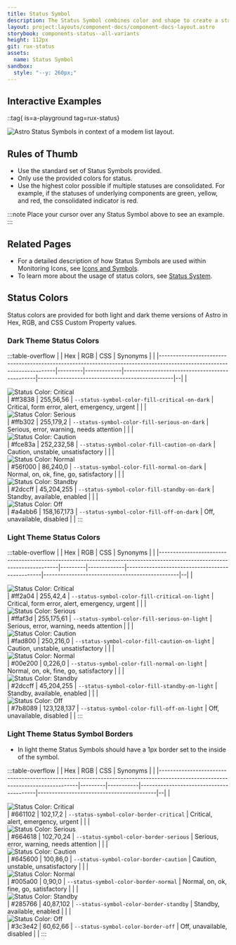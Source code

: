```yaml
---
title: Status Symbol
description: The Status Symbol combines color and shape to create a standard and consistent way to indicate the status of a device or feature. When shown in Light theme, the Status Symbols include an additional inner border.
layout: project:layouts/component-docs/component-docs-layout.astro
storybook: components-status--all-variants
height: 112px
git: rux-status
assets:
  name: Status Symbol
sandbox:
  style: "--y: 260px;"
---
```

## Interactive Examples

::tag{ is=a-playground tag=rux-status}

![Astro Status Symbols in context of a modem list layout.](/img/components/status-symbol/icons-symbols-modems.webp "Astro Status Symbols in context of a modem list layout.")

## Rules of Thumb

- Use the standard set of Status Symbols provided.
- Only use the provided colors for status.
- Use the highest color possible if multiple statuses are consolidated. For example, if the statuses of underlying components are green, yellow, and red, the consolidated indicator is red.

:::note
Place your cursor over any Status Symbol above to see an example.
:::

## Related Pages

- For a detailed description of how Status Symbols are used within Monitoring Icons, see [Icons and Symbols](/components/icons-and-symbols).
- To learn more about the usage of status colors, see [Status System](/patterns/status-system).

## Status Colors

Status colors are provided for both light and dark theme versions of Astro in Hex, RGB, and CSS Custom Property values.

### Dark Theme Status Colors

:::table-overflow
|                                                                                                                       | Hex     | RGB         | CSS                                           | Synonyms                                       |  |
|-----------------------------------------------------------------------------------------------------------------------|---------|-------------|-----------------------------------------------|------------------------------------------------|--|
| <div class="status-color">![Status Color: Critical ](/img/components/status-symbol/swatches/critical__dark.svg)</div> | #ff3838 | 255,56,56   | `--status-symbol-color-fill-critical-on-dark` | Critical, form error, alert, emergency, urgent |  |
| <div class="status-color">![Status Color: Serious ](/img/components/status-symbol/swatches/serious__dark.svg)</div>   | #ffb302 | 255,179,2   | `--status-symbol-color-fill-serious-on-dark`  | Serious, error, warning, needs attention       |  |
| <div class="status-color">![Status Color: Caution ](/img/components/status-symbol/swatches/caution__dark.svg)</div>   | #fce83a | 252,232,58  | `--status-symbol-color-fill-caution-on-dark`  | Caution, unstable, unsatisfactory              |  |
| <div class="status-color">![Status Color: Normal ](/img/components/status-symbol/swatches/normal__dark.svg)</div>     | #56f000 | 86,240,0    | `--status-symbol-color-fill-normal-on-dark`   | Normal, on, ok, fine, go, satisfactory         |  |
| <div class="status-color">![Status Color: Standby ](/img/components/status-symbol/swatches/standby__dark.svg)</div>   | #2dccff | 45,204,255  | `--status-symbol-color-fill-standby-on-dark`  | Standby, available, enabled                    |  |
| <div class="status-color">![Status Color: Off ](/img/components/status-symbol/swatches/off__dark.svg)</div>           | #a4abb6 | 158,167,173 | `--status-symbol-color-fill-off-on-dark`      | Off, unavailable, disabled                     |  |
:::

### Light Theme Status Colors

:::table-overflow
|                                                                                                                        | Hex     | RGB         | CSS                                            | Synonyms                                       |  |
|------------------------------------------------------------------------------------------------------------------------|---------|-------------|------------------------------------------------|------------------------------------------------|--|
| <div class="status-color">![Status Color: Critical ](/img/components/status-symbol/swatches/critical__light.svg)</div> | #ff2a04 | 255,42,4    | `--status-symbol-color-fill-critical-on-light` | Critical, form error, alert, emergency, urgent |  |
| <div class="status-color">![Status Color: Serious ](/img/components/status-symbol/swatches/serious__light.svg)</div>   | #ffaf3d | 255,175,61  | `--status-symbol-color-fill-serious-on-light`  | Serious, error, warning, needs attention       |  |
| <div class="status-color">![Status Color: Caution ](/img/components/status-symbol/swatches/caution__light.svg)</div>   | #fad800 | 250,216,0   | `--status-symbol-color-fill-caution-on-light`  | Caution, unstable, unsatisfactory              |  |
| <div class="status-color">![Status Color: Normal ](/img/components/status-symbol/swatches/normal__light.svg)</div>     | #00e200 | 0,226,0     | `--status-symbol-color-fill-normal-on-light`   | Normal, on, ok, fine, go, satisfactory         |  |
| <div class="status-color">![Status Color: Standby ](/img/components/status-symbol/swatches/standby__light.svg)</div>   | #2dccff | 45,204,255  | `--status-symbol-color-fill-standby-on-light`  | Standby, available, enabled                    |  |
| <div class="status-color">![Status Color: Off ](/img/components/status-symbol/swatches/off__light.svg)</div>           | #7b8089 | 123,128,137 | `--status-symbol-color-fill-off-on-light`      | Off, unavailable, disabled                     |  |
:::

### Light Theme Status Symbol Borders

- In light theme Status Symbols should have a 1px border set to the inside of the symbol.

:::table-overflow
|                                                                                                                               | Hex     | RGB       | CSS                                     | Synonyms                                 |  |
|-------------------------------------------------------------------------------------------------------------------------------|---------|-----------|-----------------------------------------|------------------------------------------|--|
| <div class="status-color">![Status Color: Critical ](/img/components/status-symbol/swatches/critical-border__light.svg)</div> | #661102 | 102,17,2  | `--status-symbol-color-border-critical` | Critical, alert, emergency, urgent       |  |
| <div class="status-color">![Status Color: Serious ](/img/components/status-symbol/swatches/serious-border__light.svg)</div>   | #664618 | 102,70,24 | `--status-symbol-color-border-serious`  | Serious, error, warning, needs attention |  |
| <div class="status-color">![Status Color: Caution ](/img/components/status-symbol/swatches/caution-border__light.svg)</div>   | #645600 | 100,86,0  | `--status-symbol-color-border-caution`  | Caution, unstable, unsatisfactory        |  |
| <div class="status-color">![Status Color: Normal ](/img/components/status-symbol/swatches/normal-border__light.svg)</div>     | #005a00 | 0,90,0    | `--status-symbol-color-border-normal`   | Normal, on, ok, fine, go, satisfactory   |  |
| <div class="status-color">![Status Color: Standby ](/img/components/status-symbol/swatches/standby-border__light.svg)</div>   | #285766 | 40,87,102 | `--status-symbol-color-border-standby`  | Standby, available, enabled              |  |
| <div class="status-color">![Status Color: Off ](/img/components/status-symbol/swatches/off-border__light.svg)</div>           | #3c3e42 | 60,62,66  | `--status-symbol-color-border-off`      | Off, unavailable, disabled               |  |
:::
